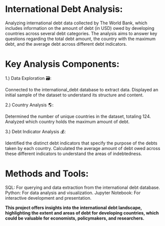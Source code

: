 # International Debt Analysis: 
Analyzing international debt data collected by The World Bank, which includes information on the amount of debt (in USD) owed by developing countries across several debt categories. The analysis aims to answer key questions regarding the total debt amount, the country with the maximum debt, and the average debt across different debt indicators.

# Key Analysis Components:

1.) Data Exploration 🗃️:

Connected to the international_debt database to extract data.
Displayed an initial sample of the dataset to understand its structure and content.

2.) Country Analysis 🌎:

Determined the number of unique countries in the dataset, totaling 124.
Analyzed which country holds the maximum amount of debt.

3.) Debt Indicator Analysis 💰:

Identified the distinct debt indicators that specify the purpose of the debts taken by each country.
Calculated the average amount of debt owed across these different indicators to understand the areas of indebtedness.

# Methods and Tools:

SQL: For querying and data extraction from the international debt database.
Python: For data analysis and visualization.
Jupyter Notebook: For interactive development and presentation.

**This project offers insights into the international debt landscape, highlighting the extent and areas of debt for developing countries, which could be valuable for economists, policymakers, and researchers.**
